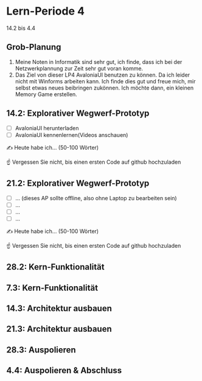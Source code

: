 # Lern-Periode 4

14.2 bis 4.4

## Grob-Planung

1. Meine Noten in Informatik sind sehr gut, ich finde, dass ich bei der Netzwerkplannung zur Zeit sehr gut voran komme.
2. Das Ziel von dieser LP4 AvaloniaUI benutzen zu können. Da ich leider nicht mit Winforms arbeiten kann. Ich finde dies gut und freue mich, mir selbst etwas neues beibringen zukönnen. Ich möchte dann, ein kleinen Memory Game erstellen.


## 14.2: Explorativer Wegwerf-Prototyp

- [ ] AvaloniaUI herunterladen
- [ ] AvaloniaUI kennenlernen(Videos anschauen) 

✍️ Heute habe ich... (50-100 Wörter)

☝️ Vergessen Sie nicht, bis einen ersten Code auf github hochzuladen

## 21.2: Explorativer Wegwerf-Prototyp

- [ ] ... (dieses AP sollte offline, also ohne Laptop zu bearbeiten sein)
- [ ] ...
- [ ] ...
- [ ] ...

✍️ Heute habe ich... (50-100 Wörter)

☝️ Vergessen Sie nicht, bis einen ersten Code auf github hochzuladen

## 28.2: Kern-Funktionalität

## 7.3: Kern-Funktionalität

## 14.3: Architektur ausbauen

## 21.3: Architektur ausbauen

## 28.3: Auspolieren

## 4.4: Auspolieren & Abschluss

